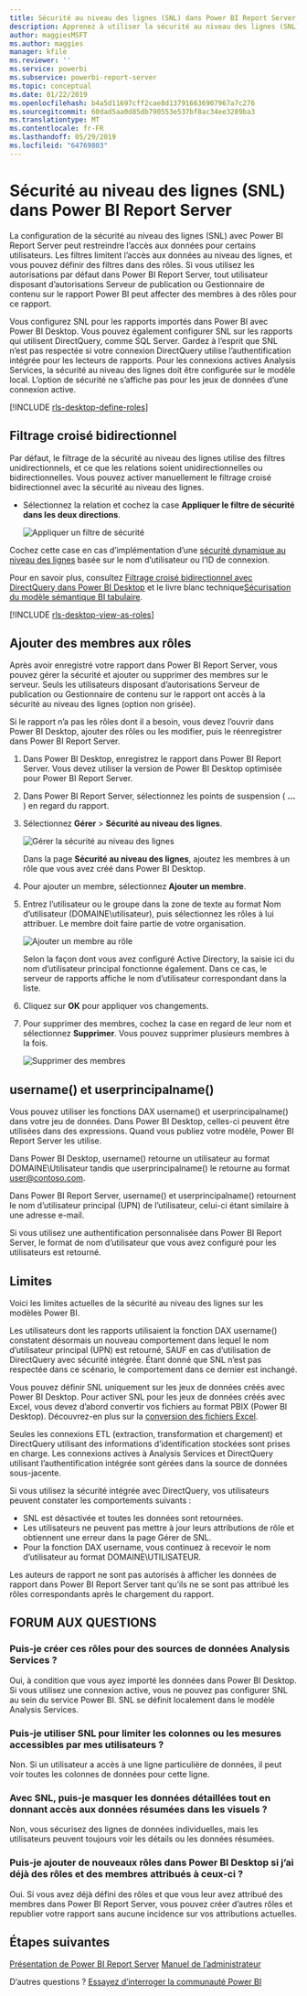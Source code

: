 ```yaml
---
title: Sécurité au niveau des lignes (SNL) dans Power BI Report Server
description: Apprenez à utiliser la sécurité au niveau des lignes (SNL) dans Power BI Report Server.
author: maggiesMSFT
ms.author: maggies
manager: kfile
ms.reviewer: ''
ms.service: powerbi
ms.subservice: powerbi-report-server
ms.topic: conceptual
ms.date: 01/22/2019
ms.openlocfilehash: b4a5d11697cff2cae8d137916636907967a7c276
ms.sourcegitcommit: 60dad5aa0d85db790553e537bf8ac34ee3289ba3
ms.translationtype: MT
ms.contentlocale: fr-FR
ms.lasthandoff: 05/29/2019
ms.locfileid: "64769803"
---
```

# <a name="row-level-security-rls-in-power-bi-report-server"></a>Sécurité au niveau des lignes (SNL) dans Power BI Report Server

La configuration de la sécurité au niveau des lignes (SNL) avec Power BI Report Server peut restreindre l’accès aux données pour certains utilisateurs. Les filtres limitent l’accès aux données au niveau des lignes, et vous pouvez définir des filtres dans des rôles.  Si vous utilisez les autorisations par défaut dans Power BI Report Server, tout utilisateur disposant d’autorisations Serveur de publication ou Gestionnaire de contenu sur le rapport Power BI peut affecter des membres à des rôles pour ce rapport.    

Vous configurez SNL pour les rapports importés dans Power BI avec Power BI Desktop. Vous pouvez également configurer SNL sur les rapports qui utilisent DirectQuery, comme SQL Server.  Gardez à l’esprit que SNL n’est pas respectée si votre connexion DirectQuery utilise l’authentification intégrée pour les lecteurs de rapports. Pour les connexions actives Analysis Services, la sécurité au niveau des lignes doit être configurée sur le modèle local. L’option de sécurité ne s’affiche pas pour les jeux de données d’une connexion active. 

[!INCLUDE [rls-desktop-define-roles](../includes/rls-desktop-define-roles.md)]

## <a name="bidirectional-cross-filtering"></a>Filtrage croisé bidirectionnel

Par défaut, le filtrage de la sécurité au niveau des lignes utilise des filtres unidirectionnels, et ce que les relations soient unidirectionnelles ou bidirectionnelles. Vous pouvez activer manuellement le filtrage croisé bidirectionnel avec la sécurité au niveau des lignes.

- Sélectionnez la relation et cochez la case **Appliquer le filtre de sécurité dans les deux directions**. 

    ![Appliquer un filtre de sécurité](media/row-level-security-report-server/rls-apply-security-filter.png)

Cochez cette case en cas d’implémentation d’une [sécurité dynamique au niveau des lignes](https://docs.microsoft.com/sql/analysis-services/supplemental-lesson-implement-dynamic-security-by-using-row-filters) basée sur le nom d’utilisateur ou l’ID de connexion. 

Pour en savoir plus, consultez [Filtrage croisé bidirectionnel avec DirectQuery dans Power BI Desktop](../desktop-bidirectional-filtering.md) et le livre blanc technique[Sécurisation du modèle sémantique BI tabulaire](http://download.microsoft.com/download/D/2/0/D20E1C5F-72EA-4505-9F26-FEF9550EFD44/Securing%20the%20Tabular%20BI%20Semantic%20Model.docx).

[!INCLUDE [rls-desktop-view-as-roles](../includes/rls-desktop-view-as-roles.md)]


## <a name="add-members-to-roles"></a>Ajouter des membres aux rôles 

Après avoir enregistré votre rapport dans Power BI Report Server, vous pouvez gérer la sécurité et ajouter ou supprimer des membres sur le serveur. Seuls les utilisateurs disposant d’autorisations Serveur de publication ou Gestionnaire de contenu sur le rapport ont accès à la sécurité au niveau des lignes (option non grisée).

 Si le rapport n’a pas les rôles dont il a besoin, vous devez l’ouvrir dans Power BI Desktop, ajouter des rôles ou les modifier, puis le réenregistrer dans Power BI Report Server. 

1. Dans Power BI Desktop, enregistrez le rapport dans Power BI Report Server. Vous devez utiliser la version de Power BI Desktop optimisée pour Power BI Report Server.
2. Dans Power BI Report Server, sélectionnez les points de suspension ( **...** ) en regard du rapport. 

3. Sélectionnez **Gérer** > **Sécurité au niveau des lignes**. 

     ![Gérer la sécurité au niveau des lignes](media/row-level-security-report-server/power-bi-report-server-rls-dialog.png)

    Dans la page **Sécurité au niveau des lignes**, ajoutez les membres à un rôle que vous avez créé dans Power BI Desktop.

5. Pour ajouter un membre, sélectionnez **Ajouter un membre**.

1. Entrez l’utilisateur ou le groupe dans la zone de texte au format Nom d’utilisateur (DOMAINE\utilisateur), puis sélectionnez les rôles à lui attribuer. Le membre doit faire partie de votre organisation.   

    ![Ajouter un membre au rôle](media/row-level-security-report-server/power-bi-report-server-add-members.png)

    Selon la façon dont vous avez configuré Active Directory, la saisie ici du nom d’utilisateur principal fonctionne également. Dans ce cas, le serveur de rapports affiche le nom d’utilisateur correspondant dans la liste.

1. Cliquez sur **OK** pour appliquer vos changements.   

8. Pour supprimer des membres, cochez la case en regard de leur nom et sélectionnez **Supprimer**.  Vous pouvez supprimer plusieurs membres à la fois. 

    ![Supprimer des membres](media/row-level-security-report-server/power-bi-report-server-delete-members.png)


## <a name="username-and-userprincipalname"></a>username() et userprincipalname()

Vous pouvez utiliser les fonctions DAX username() et userprincipalname() dans votre jeu de données. Dans Power BI Desktop, celles-ci peuvent être utilisées dans des expressions. Quand vous publiez votre modèle, Power BI Report Server les utilise.

Dans Power BI Desktop, username() retourne un utilisateur au format DOMAINE\Utilisateur tandis que userprincipalname() le retourne au format user@contoso.com.

Dans Power BI Report Server, username() et userprincipalname() retournent le nom d’utilisateur principal (UPN) de l’utilisateur, celui-ci étant similaire à une adresse e-mail.

Si vous utilisez une authentification personnalisée dans Power BI Report Server, le format de nom d’utilisateur que vous avez configuré pour les utilisateurs est retourné.  

## <a name="limitations"></a>Limites 

Voici les limites actuelles de la sécurité au niveau des lignes sur les modèles Power BI. 

Les utilisateurs dont les rapports utilisaient la fonction DAX username() constatent désormais un nouveau comportement dans lequel le nom d’utilisateur principal (UPN) est retourné, SAUF en cas d’utilisation de DirectQuery avec sécurité intégrée.  Étant donné que SNL n’est pas respectée dans ce scénario, le comportement dans ce dernier est inchangé.

Vous pouvez définir SNL uniquement sur les jeux de données créés avec Power BI Desktop. Pour activer SNL pour les jeux de données créés avec Excel, vous devez d’abord convertir vos fichiers au format PBIX (Power BI Desktop). Découvrez-en plus sur la [conversion des fichiers Excel](../desktop-import-excel-workbooks.md).

Seules les connexions ETL (extraction, transformation et chargement) et DirectQuery utilisant des informations d’identification stockées sont prises en charge. Les connexions actives à Analysis Services et DirectQuery utilisant l’authentification intégrée sont gérées dans la source de données sous-jacente. 

Si vous utilisez la sécurité intégrée avec DirectQuery, vos utilisateurs peuvent constater les comportements suivants :
- SNL est désactivée et toutes les données sont retournées.
- Les utilisateurs ne peuvent pas mettre à jour leurs attributions de rôle et obtiennent une erreur dans la page Gérer de SNL.
- Pour la fonction DAX username, vous continuez à recevoir le nom d’utilisateur au format DOMAINE\UTILISATEUR. 

Les auteurs de rapport ne sont pas autorisés à afficher les données de rapport dans Power BI Report Server tant qu’ils ne se sont pas attribué les rôles correspondants après le chargement du rapport. 

 

## <a name="faq"></a>FORUM AUX QUESTIONS 

### <a name="can-i-create-these-roles-for-analysis-services-data-sources"></a>Puis-je créer ces rôles pour des sources de données Analysis Services ? 

Oui, à condition que vous ayez importé les données dans Power BI Desktop. Si vous utilisez une connexion active, vous ne pouvez pas configurer SNL au sein du service Power BI. SNL se définit localement dans le modèle Analysis Services. 

### <a name="can-i-use-rls-to-limit-the-columns-or-measures-accessible-by-my-users"></a>Puis-je utiliser SNL pour limiter les colonnes ou les mesures accessibles par mes utilisateurs ? 

Non. Si un utilisateur a accès à une ligne particulière de données, il peut voir toutes les colonnes de données pour cette ligne. 

### <a name="does-rls-let-me-hide-detailed-data-but-give-access-to-data-summarized-in-visuals"></a>Avec SNL, puis-je masquer les données détaillées tout en donnant accès aux données résumées dans les visuels ? 

Non, vous sécurisez des lignes de données individuelles, mais les utilisateurs peuvent toujours voir les détails ou les données résumées. 

### <a name="can-i-add-new-roles-in-power-bi-desktop-if-i-already-have-existing-roles-and-members-assigned"></a>Puis-je ajouter de nouveaux rôles dans Power BI Desktop si j’ai déjà des rôles et des membres attribués à ceux-ci ? 

Oui. Si vous avez déjà défini des rôles et que vous leur avez attribué des membres dans Power BI Report Server, vous pouvez créer d’autres rôles et republier votre rapport sans aucune incidence sur vos attributions actuelles. 
 

## <a name="next-steps"></a>Étapes suivantes

[Présentation de Power BI Report Server](get-started.md) 
[Manuel de l’administrateur](admin-handbook-overview.md)  

D’autres questions ? [Essayez d’interroger la communauté Power BI](https://community.powerbi.com/)
